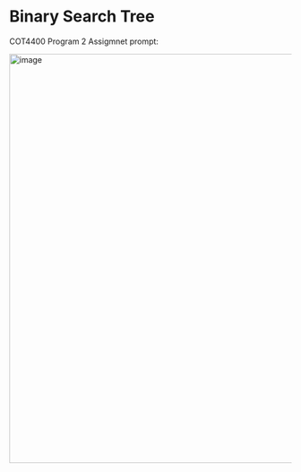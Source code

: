 # Binary Search Tree 
COT4400 Program 2 Assigmnet prompt:

<img width="731" alt="image" src="https://user-images.githubusercontent.com/81199017/234096993-366f9b29-bbdd-4168-923b-64ab5a408062.png">

